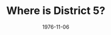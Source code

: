 --- 
title: Where is District 5?
layout: "tc-single"
draft: false
hasContentInGallery: true
date: 1976-11-06
--- 